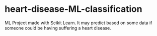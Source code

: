 # heart-disease-ML-classification
ML Project made with Scikit Learn. It may predict based on some data if someone could be having suffering a heart disease.
